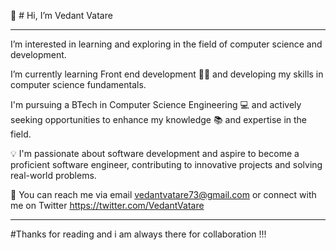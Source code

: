 👋 # Hi, I’m Vedant Vatare
<hr>

 I’m interested in learning and exploring in the field of computer science and development.  

 I’m currently learning  Front end development 👨‍💻 and developing my skills in computer science fundamentals.  

 I'm pursuing a BTech in Computer Science Engineering 💻 and actively seeking opportunities to enhance my knowledge 📚 and expertise in the field.  

💡 I'm passionate about software development and aspire to become a proficient software engineer, contributing to innovative projects and solving real-world problems.

🔗 You can reach me via email vedantvatare73@gmail.com or connect with me on Twitter https://twitter.com/VedantVatare  
<hr>
#Thanks for reading and i am always there for collaboration !!!


